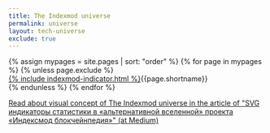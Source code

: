 ```yaml
---
title: The Indexmod universe
permalink: universe
layout: tech-universe
exclude: true
---
```


<wrap>
{% assign mypages = site.pages | sort: "order" %} {% for page in mypages %}
{% unless page.exclude %}

<div class="tooltip"><a href="{{ site.url }}/{{page.permalink}}">{% include indexmod-indicator.html %}</a><span class="tooltiptext">{{page.shortname}}</span></div>
 {% endunless %}
 {% endfor %}
</wrap>

[Read about visual concept of The Indexmod universe in the article of "SVG индикаторы статистики в «альтернативной вселенной» проекта «Индексмод блокчейнпедия»" (at Medium)](https://medium.com/@andreideinichenko/svg-индикаторы-статистики-в-альтернативной-вселенной-проекта-индексмод-блокчейнпедия-325dc5cf3c1b)
